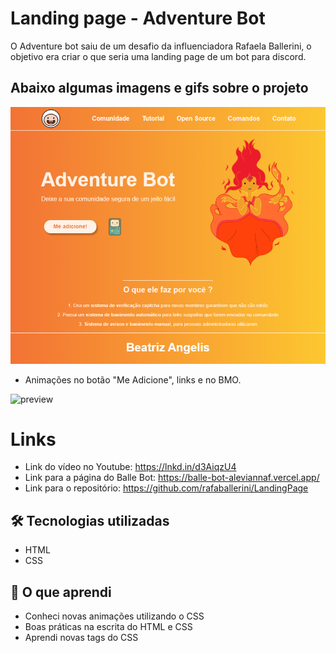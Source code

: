 # Landing page - Adventure Bot

O Adventure bot saiu de um desafio da influenciadora Rafaela Ballerini, o objetivo era criar o que seria uma landing page de um bot para discord.

## Abaixo algumas imagens e gifs sobre o projeto

![preview](./preview.png)

- Animações no botão "Me Adicione", links e no BMO.

![preview](./gif.gif)

# Links

- Link do vídeo no Youtube: https://lnkd.in/d3AiqzU4
- Link para a página do Balle Bot: https://balle-bot-aleviannaf.vercel.app/
- Link para o repositório: https://github.com/rafaballerini/LandingPage

## 🛠 Tecnologias utilizadas

- HTML
- CSS

## 📖 O que aprendi

- Conheci novas animações utilizando o CSS
- Boas práticas na escrita do HTML e CSS
- Aprendi novas tags do CSS
